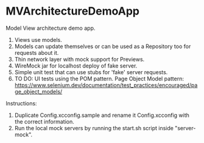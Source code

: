 # MVArchitectureDemoApp

Model View architecture demo app.

1. Views use models.
2. Models can update themselves or can be used as a Repository too for requests about it.
3. Thin network layer with mock support for Previews.
4. WireMock jar for localhost deploy of fake server.
5. Simple unit test that can use stubs for 'fake' server requests.
6. TO DO: UI tests using the POM pattern. Page Object Model pattern: https://www.selenium.dev/documentation/test_practices/encouraged/page_object_models/ 

Instructions:
1. Duplicate Config.xcconfig.sample and rename it Config.xcconfig with the correct information.
2. Run the local mock servers by running the start.sh script inside "server-mock".
